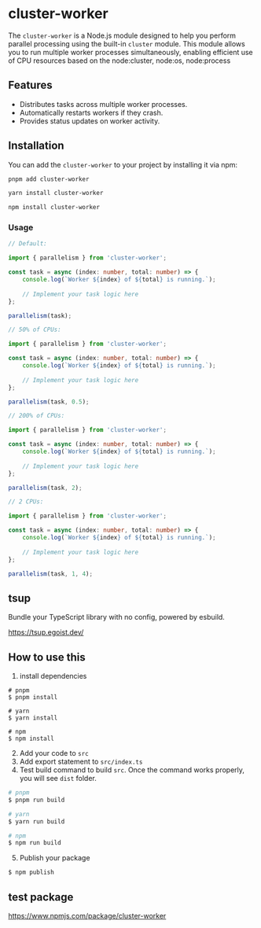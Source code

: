 # cluster-worker
The `cluster-worker` is a Node.js module designed to help you perform parallel processing using the built-in `cluster` module. This module allows you to run multiple worker processes simultaneously, enabling efficient use of CPU resources based on the node:cluster, node:os, node:process

## Features

- Distributes tasks across multiple worker processes.
- Automatically restarts workers if they crash.
- Provides status updates on worker activity.


## Installation

You can add the `cluster-worker` to your project by installing it via npm:

```bash
pnpm add cluster-worker

yarn install cluster-worker

npm install cluster-worker
```

### Usage

```typescript
// Default: 

import { parallelism } from 'cluster-worker';

const task = async (index: number, total: number) => {
    console.log(`Worker ${index} of ${total} is running.`);
    
    // Implement your task logic here
};

parallelism(task);
```

```typescript
// 50% of CPUs: 

import { parallelism } from 'cluster-worker';

const task = async (index: number, total: number) => {
    console.log(`Worker ${index} of ${total} is running.`);
    
    // Implement your task logic here
};

parallelism(task, 0.5);
```

```typescript
// 200% of CPUs: 

import { parallelism } from 'cluster-worker';

const task = async (index: number, total: number) => {
    console.log(`Worker ${index} of ${total} is running.`);
    
    // Implement your task logic here
};

parallelism(task, 2);
```

```typescript
// 2 CPUs: 

import { parallelism } from 'cluster-worker';

const task = async (index: number, total: number) => {
    console.log(`Worker ${index} of ${total} is running.`);
    
    // Implement your task logic here
};

parallelism(task, 1, 4);
```

## tsup
Bundle your TypeScript library with no config, powered by esbuild.

https://tsup.egoist.dev/

## How to use this
1. install dependencies
```
# pnpm
$ pnpm install

# yarn
$ yarn install

# npm
$ npm install
```
2. Add your code to `src`
3. Add export statement to `src/index.ts`
4. Test build command to build `src`.
Once the command works properly, you will see `dist` folder.

```zsh
# pnpm
$ pnpm run build

# yarn
$ yarn run build

# npm
$ npm run build
```
5. Publish your package

```zsh
$ npm publish
```


## test package
https://www.npmjs.com/package/cluster-worker

